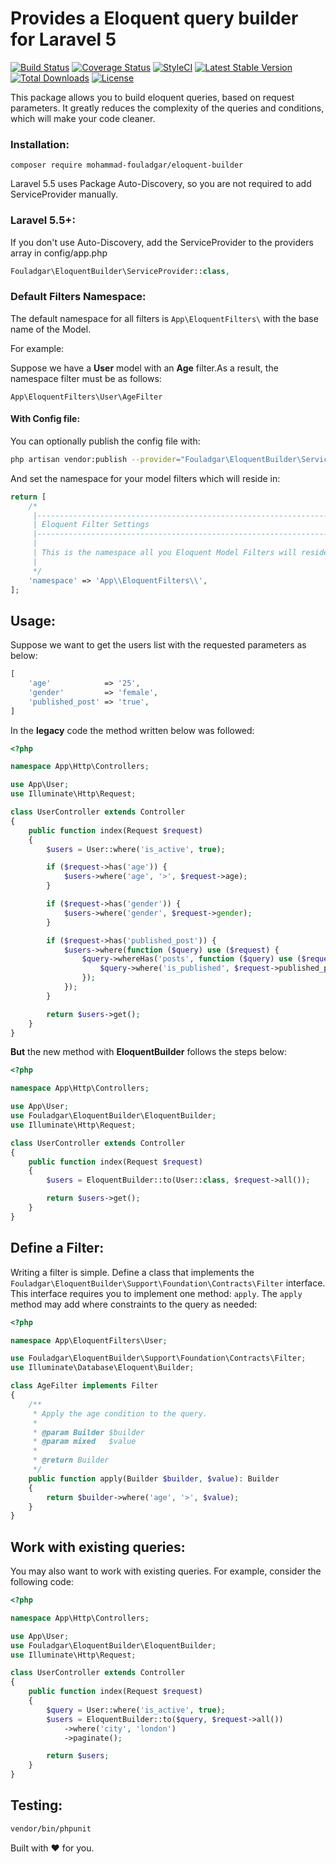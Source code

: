 # Provides a Eloquent query builder for Laravel 5

[![Build Status](https://travis-ci.org/mohammad-fouladgar/eloquent-builder.svg?branch=develop)](https://travis-ci.org/mohammad-fouladgar/eloquent-builder)
[![Coverage Status](https://coveralls.io/repos/github/mohammad-fouladgar/eloquent-builder/badge.svg?branch=develop)](https://coveralls.io/github/mohammad-fouladgar/eloquent-builder?branch=develop)
[![StyleCI](https://github.styleci.io/repos/144369188/shield?branch=develop)](https://github.styleci.io/repos/144369188)
[![Latest Stable Version](https://poser.pugx.org/mohammad-fouladgar/eloquent-builder/v/stable)](https://packagist.org/packages/mohammad-fouladgar/eloquent-builder)
[![Total Downloads](https://poser.pugx.org/mohammad-fouladgar/eloquent-builder/downloads)](https://packagist.org/packages/mohammad-fouladgar/eloquent-builder)
[![License](https://poser.pugx.org/mohammad-fouladgar/eloquent-builder/license)](https://packagist.org/packages/mohammad-fouladgar/eloquent-builder)

This package allows you to build eloquent queries, based on request parameters.
It greatly reduces the complexity of the queries and conditions, which will make your code cleaner.

### Installation:
```shell
composer require mohammad-fouladgar/eloquent-builder
```
Laravel 5.5 uses Package Auto-Discovery, so you are not required to add ServiceProvider manually.

### Laravel 5.5+:
If you don't use Auto-Discovery, add the ServiceProvider to the providers array in config/app.php
```php
Fouladgar\EloquentBuilder\ServiceProvider::class,
```

### Default Filters Namespace:
The default namespace for all filters is  ``App\EloquentFilters\``  with the base name of the Model.

For example:

Suppose we have a **User** model with an **Age** filter.As a result, the namespace filter must be as follows:

``
App\EloquentFilters\User\AgeFilter
``
#### With Config file:
You can optionally publish the config file with:
```sh
php artisan vendor:publish --provider="Fouladgar\EloquentBuilder\ServiceProvider" --tag="config"
```
And set the namespace for your model filters which will reside in:
```php
return [
    /*
     |--------------------------------------------------------------------------
     | Eloquent Filter Settings
     |--------------------------------------------------------------------------
     |
     | This is the namespace all you Eloquent Model Filters will reside
     |
     */
    'namespace' => 'App\\EloquentFilters\\',
];
```

## Usage:
Suppose we want to get the users list with the  requested parameters as below:
```php
[
    'age'            => '25',
    'gender'         => 'female',
    'published_post' => 'true',
]
```
In the __legacy__ code the method written below was followed:
```php
<?php

namespace App\Http\Controllers;

use App\User;
use Illuminate\Http\Request;

class UserController extends Controller
{
    public function index(Request $request)
    {
        $users = User::where('is_active', true);

        if ($request->has('age')) {
            $users->where('age', '>', $request->age);
        }

        if ($request->has('gender')) {
            $users->where('gender', $request->gender);
        }

        if ($request->has('published_post')) {
            $users->where(function ($query) use ($request) {
                $query->whereHas('posts', function ($query) use ($request) {
                    $query->where('is_published', $request->published_post);
                });
            });
        }

        return $users->get();
    }
}
```
**But** the new method with **EloquentBuilder** follows the steps below:
```php
<?php

namespace App\Http\Controllers;

use App\User;
use Fouladgar\EloquentBuilder\EloquentBuilder;
use Illuminate\Http\Request;

class UserController extends Controller
{
    public function index(Request $request)
    {
        $users = EloquentBuilder::to(User::class, $request->all());

        return $users->get();
    }
}
```

## Define a Filter:
Writing a filter is simple. Define a class that implements the ``Fouladgar\EloquentBuilder\Support\Foundation\Contracts\Filter`` interface. This interface requires you to implement one method: ``apply``. The ``apply`` method may add where constraints to the query as needed:
```php
<?php

namespace App\EloquentFilters\User;

use Fouladgar\EloquentBuilder\Support\Foundation\Contracts\Filter;
use Illuminate\Database\Eloquent\Builder;

class AgeFilter implements Filter
{
    /**
     * Apply the age condition to the query.
     *
     * @param Builder $builder
     * @param mixed   $value
     *
     * @return Builder
     */
    public function apply(Builder $builder, $value): Builder
    {
        return $builder->where('age', '>', $value);
    }
}
```

## Work with existing queries:
You may also want to work with existing queries. For example, consider the following code:
```php
<?php

namespace App\Http\Controllers;

use App\User;
use Fouladgar\EloquentBuilder\EloquentBuilder;
use Illuminate\Http\Request;

class UserController extends Controller
{
    public function index(Request $request)
    {
        $query = User::where('is_active', true);
        $users = EloquentBuilder::to($query, $request->all())
            ->where('city', 'london')
            ->paginate();

        return $users;
    }
}
```

## Testing:
```sh
vendor/bin/phpunit
```
Built with :heart: for you.

